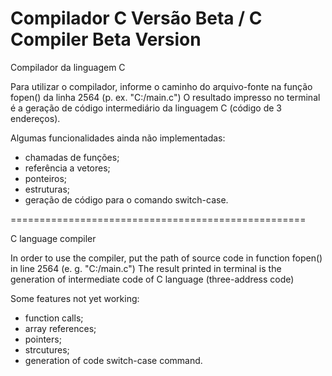 # Compilador C Versão Beta / C Compiler Beta Version
Compilador da linguagem C

Para utilizar o compilador, informe o caminho do arquivo-fonte na função fopen() da linha 2564 (p. ex. "C:/main.c")
O resultado impresso no terminal é a geração de código intermediário da linguagem C (código de 3 endereços).

Algumas funcionalidades ainda não implementadas:

- chamadas de funções;
- referência a vetores;
- ponteiros;
- estruturas;
- geração de código para o comando switch-case.

===================================================

C language compiler

In order to use the compiler, put the path of source code in function fopen() in line 2564 (e. g. "C:/main.c")
The result printed in terminal is the generation of intermediate code of C language (three-address code)

Some features not yet working:

- function calls;
- array references;
- pointers;
- strcutures;
- generation of code switch-case command.
